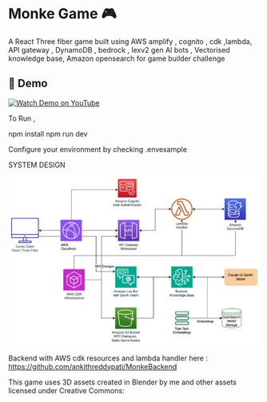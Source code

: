 # Monke Game 🎮


A React Three fiber game built using AWS amplify , cognito , cdk ,lambda, API gateway , DynamoDB , bedrock , lexv2 gen AI bots , Vectorised knowledge base, Amazon opensearch for game builder challenge 


## 🎥 Demo


[![Watch Demo on YouTube](https://img.youtube.com/vi/uIMN1Fl01Bs/0.jpg)](https://www.youtube.com/watch?v=uIMN1Fl01Bs)


To Run , 

npm install 
npm run dev

Configure your environment by checking .envexample

SYSTEM DESIGN

![Game Design](src/assets/images/design.jpg) 


Backend with AWS cdk resources and lambda handler here :
https://github.com/ankithreddypati/MonkeBackend


This game uses 3D assets created in Blender by me and other assets licensed under Creative Commons:


